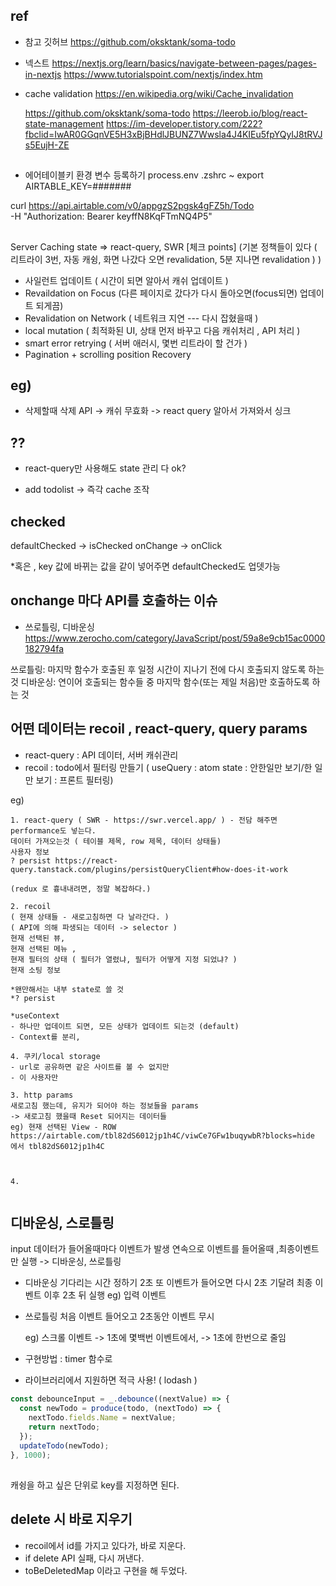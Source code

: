 ##

## ref

- 참고 깃허브
  https://github.com/oksktank/soma-todo

- 넥스트
  https://nextjs.org/learn/basics/navigate-between-pages/pages-in-nextjs
  https://www.tutorialspoint.com/nextjs/index.htm

- cache validation
  https://en.wikipedia.org/wiki/Cache_invalidation

  https://github.com/oksktank/soma-todo
  https://leerob.io/blog/react-state-management
  https://im-developer.tistory.com/222?fbclid=IwAR0GGqnVE5H3xBjBHdlJBUNZ7Wwsla4J4KIEu5fpYQyIJ8tRVJs5EujH-ZE

##

- 에어테이블키 환경 변수 등록하기 process.env
  .zshrc ~ export AIRTABLE_KEY=#######

curl https://api.airtable.com/v0/appgzS2pgsk4gFZ5h/Todo \
-H "Authorization: Bearer keyffN8KqFTmNQ4P5"

##

Server Caching state
=> react-query, SWR [체크 points]
(기본 정책들이 있다 ( 리트라이 3번, 자동 캐슁, 화면 나갔다 오면 revalidation, 5분 지나면 revalidation ) )

- 사일런트 업데이트 ( 시간이 되면 알아서 캐쉬 업데이트 )
- Revaildation on Focus (다른 페이지로 갔다가 다시 돌아오면(focus되면) 업데이트 되게끔)
- Revalidation on Network ( 네트워크 지연 --- 다시 잡혔을때 )
- local mutation ( 최적화된 UI, 상태 먼저 바꾸고 다음 캐쉬처리 , API 처리 )
- smart error retrying ( 서버 애러시, 몇번 리트라이 할 건가 )
- Pagination + scrolling position Recovery

## eg)

- 삭제할때
  삭제 API -> 캐쉬 무효화 -> react query 알아서 가져와서 싱크

## ??

- react-query만 사용해도 state 관리 다 ok?

- add todolist -> 즉각 cache 조작

## checked

defaultChecked -> isChecked
onChange -> onClick

\*혹은 , key 값에 바뀌는 값을 같이 넣어주면 defaultChecked도 업뎃가능

## onchange 마다 API를 호출하는 이슈

- 쓰로틀링, 디바운싱
  https://www.zerocho.com/category/JavaScript/post/59a8e9cb15ac0000182794fa

쓰로틀링: 마지막 함수가 호출된 후 일정 시간이 지나기 전에 다시 호출되지 않도록 하는 것
디바운싱: 연이어 호출되는 함수들 중 마지막 함수(또는 제일 처음)만 호출하도록 하는 것

## 어떤 데이터는 recoil , react-query, query params

- react-query : API 데이터, 서버 캐쉬관리
- recoil : todo에서 필터링 만들기
  ( useQuery : atom state : 안한일만 보기/한 일만 보기 : 프론트 필터링)

eg)

```
1. react-query ( SWR - https://swr.vercel.app/ ) - 전담 해주면 performance도 넣는다.
데이터 가져오는것 ( 테이블 제목, row 제목, 데이터 상태들)
사용자 정보
? persist https://react-query.tanstack.com/plugins/persistQueryClient#how-does-it-work

(redux 로 흉내내려면, 정말 복잡하다.)

2. recoil
( 현재 상태들 - 새로고침하면 다 날라간다. )
( API에 의해 파생되는 데이터 -> selector )
현재 선택된 뷰,
현재 선택된 메뉴 ,
현재 필터의 상태 ( 필터가 열렸냐, 필터가 어떻게 지정 되었냐? )
현재 소팅 정보

*왠만해서는 내부 state로 쓸 것
*? persist

*useContext
- 하나만 업데이트 되면, 모든 상태가 업데이트 되는것 (default)
- Context를 분리,

4. 쿠키/local storage
- url로 공유하면 같은 사이트를 볼 수 없지만
- 이 사용자만

3. http params
새로고침 했는데, 유지가 되어야 하는 정보들을 params
-> 새로고침 했을때 Reset 되어지는 데이터들
eg) 현재 선택된 View - ROW
https://airtable.com/tbl82dS6012jp1h4C/viwCe7GFw1buqywbR?blocks=hide
에서 tbl82dS6012jp1h4C



4.


```

## 디바운싱, 스로틀링

input 데이터가 들어올때마다 이벤트가 발생
연속으로 이벤트를 들어올때 ,최종이벤트만 실행 -> 디바운싱, 쓰로틀링

- 디바운싱
  기다리는 시간 정하기 2초
  또 이벤트가 들어오면 다시 2초 기달려
  최종 이벤트 이후 2초 뒤 실행
  eg) 입력 이벤트

- 쓰로틀링
  처음 이벤트 들어오고 2초동안 이벤트 무시

  eg) 스크롤 이벤트 -> 1초에 몇백번 이벤트에서, -> 1초에 한번으로 줄임

- 구현방법 : timer 함수로
- 라이브러리에서 지원하면 적극 사용! ( lodash )

```js
const debounceInput = _.debounce((nextValue) => {
  const newTodo = produce(todo, (nextTodo) => {
    nextTodo.fields.Name = nextValue;
    return nextTodo;
  });
  updateTodo(newTodo);
}, 1000);
```

##

캐슁을 하고 싶은 단위로 key를 지정하면 된다.

## delete 시 바로 지우기

- recoil에서 id를 가지고 있다가, 바로 지운다.
- if delete API 실패, 다시 꺼낸다.
- toBeDeletedMap 이라고 구현을 해 두었다.
